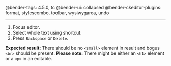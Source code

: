 @bender-tags: 4.5.0, tc
@bender-ui: collapsed
@bender-ckeditor-plugins: format, stylescombo, toolbar, wysiwygarea, undo

----

1. Focus editor.
2. Select whole text using shortcut.
3. Press `Backspace` or `Delete`.

**Expected result:** There should be no `<small>` element in result and bogus `<br>` should be present.
**Please note:** There might be either an `<h1>` element or a `<p>` in an editable.
